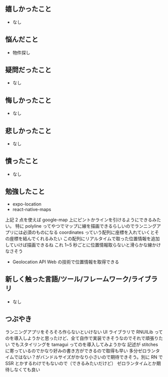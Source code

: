 ## 嬉しかったこと

- なし

## 悩んだこと

- 物件探し

## 疑問だったこと

- なし

## 悔しかったこと

- なし

## 悲しかったこと

- なし

## 憤ったこと

- なし

## 勉強したこと

- expo-location
- react-native-maps

上記 2 点を使えば google-map 上にピントかラインを引けるようにできるみたい。
特に polyline ってやつでマップに線を描画できるらしいのでランニングアプリには必須のものになる
coordinates っていう配列に座標を入れていくとその座標を結んでくれるみたい
この配列にリアルタイムで取った位置情報を追加していけば描画できるね
これ 1~5 秒ごとに位置情報取らないと滑らかな線かけなさそう

- Geolocation API
  Web の技術で位置情報を取得できる

## 新しく触った言語/ツール/フレームワーク/ライブラリ

- なし

## つぶやき

ランニングアプリをそろそろ作らないといけない
UI ライブラリで RNUILib ってのを導入しようかと思ったけど、全て自作で実装できそうなのでそれで頑張りたい
でもスタイリングを tamagui ってのを導入してみようかな
記述が stitches に寄っているのでかなり好みの書き方ができるので取得も早い
多分ゼロランタイムではない？がバンドルサイズがかなり小さいので期待できそう。別に RN で SSR とかするわけでもないので（できるみたいだけど） ゼロランタイムとか期待しなくても良い
